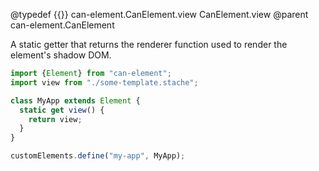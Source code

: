 @typedef {{}} can-element.CanElement.view CanElement.view
@parent can-element.CanElement

A static getter that returns the renderer function used to render the element's shadow DOM.

```javascript
import {Element} from "can-element";
import view from "./some-template.stache";

class MyApp extends Element {
  static get view() {
    return view;
  }
}

customElements.define("my-app", MyApp);
```
